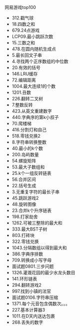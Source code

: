 网易游戏top100

- 312.戳气球
- 18.四数之和
- 679.24点游戏
-  LCP09.最小跳跃次数
- 15.三数之和
- 478.在圆内随机生成点
- 5.最长回文子串
- 4.寻找两个正序数组的中位数
- 20.有效的括号
- 146.LRU缓存
- 72.编辑距离
- 1004.最大连续1的个数
- 1201.丑数
- 226.翻转二叉树
- 7.整数反转
- 423.从英文重建数字
- 440.字典序的第k小叔子
- 70.爬楼梯
- 416.分割灯和自己
- 518.零钱兑换2
- 8.字符串转换整数
- 40.最小的k个数
- 200.岛屿数量
- 54.螺旋矩阵
- 53.最大子数组和
- 25.k个一组反转链表
- 56.合并区间
- 22.括号生成
- 3.无重复字符的最长子串
- 45.跳跃游戏2
- 48.旋转图像
- 23.合并k个升序链表
- 198.打家劫舍
- 1262.可被三整除的最大和
- 333.最大BST子树
- 803.打砖块
- 322.零钱兑换
- 1043.分隔数组以得到最大和
- 386.字典序排数
- 709.转换成小写字母
- 面试题0801.三步问题
- 1326.灌溉花园的最少水龙头数目
- 141.环形链表
- 294.翻转游戏2
- 997.找到小镇的法官
- 面试题0106.字符串压缩
- 1371.每个元音包含偶数次。。。
- 227.基本计算器3
- 1011.在D天内送达包裹
- 268.丢失的数字
